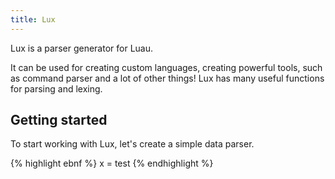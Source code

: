```yaml
---
title: Lux
---
```


Lux is a parser generator for Luau.

It can be used for creating custom languages, creating powerful tools, such as command parser and a lot of other things! Lux has many useful functions for parsing and lexing.

## Getting started

To start working with Lux, let's create a simple data parser.

{% highlight ebnf %}
x = test
{% endhighlight %}
